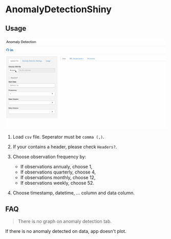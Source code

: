# AnomalyDetectionShiny

## Usage

![Usage](usage.gif)

1. Load `csv` file. Seperator must be `comma (,)`.
2. If your contains a header, please check `Headers?`.
3. Choose observation frequency by:

   - If observations annualy, choose 1,
   - If observations quarterly, choose 4,
   - If observations monthly, choose 12,
   - If observations weekly, choose 52.

4. Choose timestamp, datetime, ... column and data column.

## FAQ

> There is no graph on anomaly detection tab.

If there is no anomaly detected on data, app doesn't plot.
